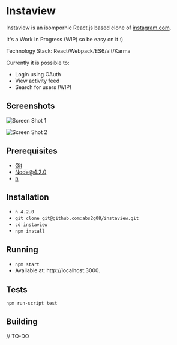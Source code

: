 # Instaview

Instaview is an isomporhic React.js based clone of [instagram.com](https://instagram.com). 

It's a Work In Progress (WIP) so be easy on it :)

Technology Stack: React/Webpack/ES6/alt/Karma

Currently it is possible to:

* Login using OAuth
* View activity feed
* Search for users (WIP)

## Screenshots

![Screen Shot 1](http://i.imgur.com/AHw9GuG.png)

![Screen Shot 2](http://i.imgur.com/2sF9FQq.png)

## Prerequisites

* [Git](http://git-scm.com/)
* [Node@4.2.0](http://nodejs.org/)
* [n](https://www.npmjs.com/package/n)

## Installation

* `n 4.2.0`
* `git clone git@github.com:abs2g08/instaview.git`
* `cd instaview`
* `npm install`

## Running

* `npm start`
* Available at: http://localhost:3000.

## Tests

`npm run-script test`

## Building

// TO-DO

